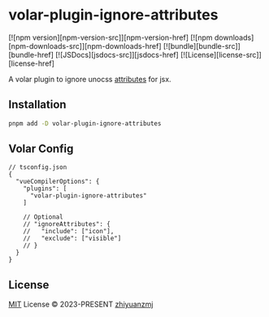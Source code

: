 # volar-plugin-ignore-attributes

[![npm version][npm-version-src]][npm-version-href]
[![npm downloads][npm-downloads-src]][npm-downloads-href]
[![bundle][bundle-src]][bundle-href]
[![JSDocs][jsdocs-src]][jsdocs-href]
[![License][license-src]][license-href]

A volar plugin to ignore unocss [attributes](https://github.com/zhiyuanzmj/volar-plugin-ignore-attributes/blob/master/src/rule.ts) for jsx.

## Installation

```sh
pnpm add -D volar-plugin-ignore-attributes
```

## Volar Config

```jsonc {5}
// tsconfig.json
{
  "vueCompilerOptions": {
    "plugins": [
      "volar-plugin-ignore-attributes"
    ]

    // Optional
    // "ignoreAttributes": {
    //   "include": ["icon"],
    //   "exclude": ["visible"]
    // }
  }
}
```

## License

[MIT](./LICENSE) License © 2023-PRESENT [zhiyuanzmj](https://github.com/zhiyuanzmj)
